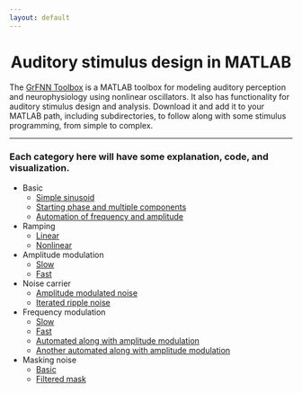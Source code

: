 ```yaml
---
layout: default
---
```

# <center>Auditory stimulus design in MATLAB</center>

The [GrFNN Toolbox](https://github.com/musicdynamicslab/grfnntoolbox) is a MATLAB toolbox for modeling auditory perception and neurophysiology using nonlinear oscillators. It also has functionality for auditory stimulus design and analysis. Download it and add it to your MATLAB path, including subdirectories, to follow along with some stimulus programming, from simple to complex.
* * *
### Each category here will have some explanation, code, and visualization.
- Basic
  - [Simple sinusoid](basicSin.html)
  - [Starting phase and multiple components](basicSinThAndMult.html)
  - [Automation of frequency and amplitude](basicSinAutomate.html)
- Ramping
  - [Linear](basicRamping.html)
  - [Nonlinear](basicRamping2.html)
- Amplitude modulation
  - [Slow](ampMod.html)
  - [Fast](ampMod2.html)
- Noise carrier
  - [Amplitude modulated noise](noiseAm.html)
  - [Iterated ripple noise](noiseIter.html)
- Frequency modulation
  - [Slow](freqMod.html)
  - [Fast](freqMod2.html)
  - [Automated along with amplitude modulation](freqAndAmpModAutomate.html)
  - [Another automated along with amplitude modulation](freqAndAmpModAutomate2.html)
- Masking noise
  - [Basic](noiseMask.html)
  - [Filtered mask](noiseMaskFilt.html)